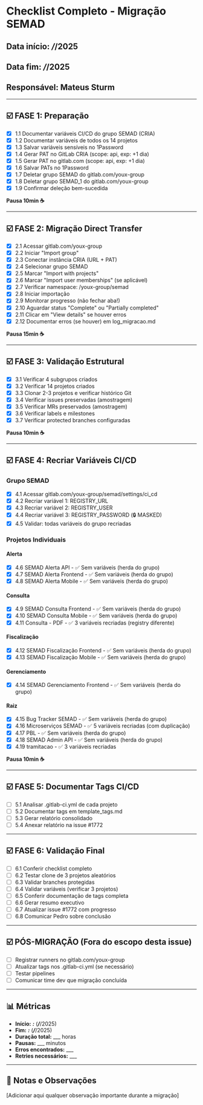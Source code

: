 # Checklist Completo - Migração SEMAD

## Data início: ___/___/2025
## Data fim: ___/___/2025
## Responsável: Mateus Sturm

---

## ☑️ FASE 1: Preparação

- [X] 1.1 Documentar variáveis CI/CD do grupo SEMAD (CRIA)
- [X] 1.2 Documentar variáveis de todos os 14 projetos
- [X] 1.3 Salvar variáveis sensíveis no 1Password
- [X] 1.4 Gerar PAT no GitLab CRIA (scope: api, exp: +1 dia)
- [X] 1.5 Gerar PAT no gitlab.com (scope: api, exp: +1 dia)
- [X] 1.6 Salvar PATs no 1Password
- [X] 1.7 Deletar grupo SEMAD do gitlab.com/youx-group
- [X] 1.8 Deletar grupo SEMAD_1 do gitlab.com/youx-group
- [X] 1.9 Confirmar deleção bem-sucedida

**Pausa 10min ☕**

---

## ☑️ FASE 2: Migração Direct Transfer

- [X] 2.1 Acessar gitlab.com/youx-group
- [X] 2.2 Iniciar "Import group"
- [X] 2.3 Conectar instância CRIA (URL + PAT)
- [X] 2.4 Selecionar grupo SEMAD
- [X] 2.5 Marcar "Import with projects"
- [X] 2.6 Marcar "Import user memberships" (se aplicável)
- [X] 2.7 Verificar namespace: /youx-group/semad
- [X] 2.8 Iniciar importação
- [X] 2.9 Monitorar progresso (não fechar aba!)
- [X] 2.10 Aguardar status "Complete" ou "Partially completed"
- [X] 2.11 Clicar em "View details" se houver erros
- [X] 2.12 Documentar erros (se houver) em log_migracao.md

**Pausa 15min ☕**

---

## ☑️ FASE 3: Validação Estrutural

- [X] 3.1 Verificar 4 subgrupos criados
- [X] 3.2 Verificar 14 projetos criados
- [X] 3.3 Clonar 2-3 projetos e verificar histórico Git
- [X] 3.4 Verificar issues preservadas (amostragem)
- [X] 3.5 Verificar MRs preservados (amostragem)
- [X] 3.6 Verificar labels e milestones
- [X] 3.7 Verificar protected branches configuradas

**Pausa 10min ☕**

---

## ☑️ FASE 4: Recriar Variáveis CI/CD

### Grupo SEMAD
- [X] 4.1 Acessar gitlab.com/youx-group/semad/settings/ci_cd
- [X] 4.2 Recriar variável 1: REGISTRY_URL
- [X] 4.3 Recriar variável 2: REGISTRY_USER
- [X] 4.4 Recriar variável 3: REGISTRY_PASSWORD (🔒 MASKED)
- [X] 4.5 Validar: todas variáveis do grupo recriadas

### Projetos Individuais

#### Alerta
- [X] 4.6 SEMAD Alerta API - ✅ Sem variáveis (herda do grupo)
- [X] 4.7 SEMAD Alerta Frontend - ✅ Sem variáveis (herda do grupo)
- [X] 4.8 SEMAD Alerta Mobile - ✅ Sem variáveis (herda do grupo)

#### Consulta
- [X] 4.9 SEMAD Consulta Frontend - ✅ Sem variáveis (herda do grupo)
- [X] 4.10 SEMAD Consulta Mobile - ✅ Sem variáveis (herda do grupo)
- [X] 4.11 Consulta - PDF - ✅ 3 variáveis recriadas (registry diferente)

#### Fiscalização
- [X] 4.12 SEMAD Fiscalização Frontend - ✅ Sem variáveis (herda do grupo)
- [X] 4.13 SEMAD Fiscalização Mobile - ✅ Sem variáveis (herda do grupo)

#### Gerenciamento
- [X] 4.14 SEMAD Gerenciamento Frontend - ✅ Sem variáveis (herda do grupo)

#### Raiz
- [X] 4.15 Bug Tracker SEMAD - ✅ Sem variáveis (herda do grupo)
- [X] 4.16 Microserviços SEMAD - ✅ 5 variáveis recriadas (com duplicação)
- [X] 4.17 PBL - ✅ Sem variáveis (herda do grupo)
- [X] 4.18 SEMAD Admin API - ✅ Sem variáveis (herda do grupo)
- [X] 4.19 tramitacao - ✅ 3 variáveis recriadas

**Pausa 10min ☕**

---

## ☑️ FASE 5: Documentar Tags CI/CD

- [ ] 5.1 Analisar .gitlab-ci.yml de cada projeto
- [ ] 5.2 Documentar tags em template_tags.md
- [ ] 5.3 Gerar relatório consolidado
- [ ] 5.4 Anexar relatório na issue #1772

---

## ☑️ FASE 6: Validação Final

- [ ] 6.1 Conferir checklist completo
- [ ] 6.2 Testar clone de 3 projetos aleatórios
- [ ] 6.3 Validar branches protegidas
- [ ] 6.4 Validar variáveis (verificar 3 projetos)
- [ ] 6.5 Conferir documentação de tags completa
- [ ] 6.6 Gerar resumo executivo
- [ ] 6.7 Atualizar issue #1772 com progresso
- [ ] 6.8 Comunicar Pedro sobre conclusão

---

## ☑️ PÓS-MIGRAÇÃO (Fora do escopo desta issue)

- [ ] Registrar runners no gitlab.com/youx-group
- [ ] Atualizar tags nos .gitlab-ci.yml (se necessário)
- [ ] Testar pipelines
- [ ] Comunicar time dev que migração concluída

---

## 📊 Métricas

- **Início:** ___:___ (___/___/2025)
- **Fim:** ___:___ (___/___/2025)
- **Duração total:** ___ horas
- **Pausas:** ___ minutos
- **Erros encontrados:** ___
- **Retries necessários:** ___

---

## 📝 Notas e Observações

[Adicionar aqui qualquer observação importante durante a migração]
